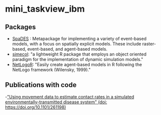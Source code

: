 # mini_taskview_ibm

## Packages
- [SpaDES](https://github.com/PredictiveEcology/SpaDES) : Metapackage for implementing a variety of event-based models, with a focus on spatially explicit models. These include raster-based, event-based, and agent-based models.
- [simecol](http://simecol.r-forge.r-project.org/): "a lightweight R package that employs an object oriented paradigm for the implementation of dynamic simulation models."
- [NetLogoR](https://github.com/PredictiveEcology/NetLogoR): "Easily create agent-based models in R following the NetLogo framework (Wilensky, 1999)."

## Publications with code
-["Using movement data to estimate contact rates in a simulated environmentally-transmitted disease system" (doi: https://doi.org/10.1101/261198)](https://github.com/doughertyeric/Anthrax_Sim) 
